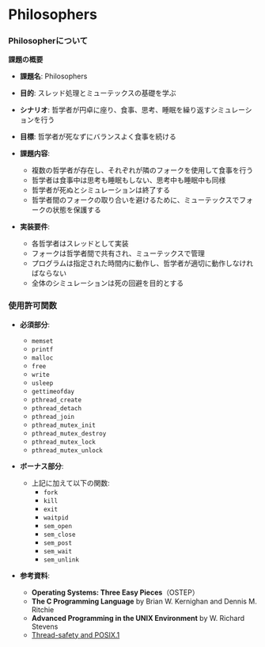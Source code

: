 # Philosophers

### Philosopherについて

**課題の概要**

- **課題名**: Philosophers
- **目的**: スレッド処理とミューテックスの基礎を学ぶ
- **シナリオ**: 哲学者が円卓に座り、食事、思考、睡眠を繰り返すシミュレーションを行う
- **目標**: 哲学者が死なずにバランスよく食事を続ける
- **課題内容**:
  - 複数の哲学者が存在し、それぞれが隣のフォークを使用して食事を行う
  - 哲学者は食事中は思考も睡眠もしない、思考中も睡眠中も同様
  - 哲学者が死ぬとシミュレーションは終了する
  - 哲学者間のフォークの取り合いを避けるために、ミューテックスでフォークの状態を保護する

- **実装要件**:
  - 各哲学者はスレッドとして実装
  - フォークは哲学者間で共有され、ミューテックスで管理
  - プログラムは指定された時間内に動作し、哲学者が適切に動作しなければならない
  - 全体のシミュレーションは死の回避を目的とする


### 使用許可関数

- **必須部分**:
  - `memset`
  - `printf`
  - `malloc`
  - `free`
  - `write`
  - `usleep`
  - `gettimeofday`
  - `pthread_create`
  - `pthread_detach`
  - `pthread_join`
  - `pthread_mutex_init`
  - `pthread_mutex_destroy`
  - `pthread_mutex_lock`
  - `pthread_mutex_unlock`

- **ボーナス部分**:
  - 上記に加えて以下の関数:
    - `fork`
    - `kill`
    - `exit`
    - `waitpid`
    - `sem_open`
    - `sem_close`
    - `sem_post`
    - `sem_wait`
    - `sem_unlink`

- **参考資料**:
  - **Operating Systems: Three Easy Pieces**（OSTEP）
  - **The C Programming Language** by Brian W. Kernighan and Dennis M. Ritchie
  - **Advanced Programming in the UNIX Environment** by W. Richard Stevens
  - [Thread-safety and POSIX.1](https://unix.org/whitepapers/reentrant.html)
